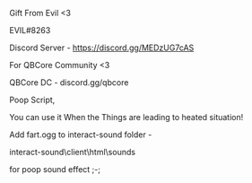 Gift From Evil <3

EVIL#8263

Discord Server - 
https://discord.gg/MEDzUG7cAS

For QBCore Community <3

QBCore DC - 
discord.gg/qbcore

Poop Script,

You can use it When the Things are leading to heated situation!

Add fart.ogg to interact-sound folder - 

interact-sound\client\html\sounds

for poop sound effect ;-;
